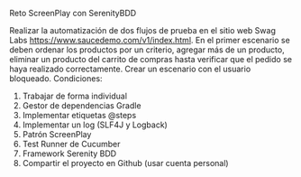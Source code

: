 Reto ScreenPlay con SerenityBDD

Realizar la automatización de dos flujos de prueba en el sitio web Swag Labs
https://www.saucedemo.com/v1/index.html.
En el primer escenario se deben ordenar los productos por un criterio, agregar
más de un producto, eliminar un producto del carrito de compras hasta verificar
que el pedido se haya realizado correctamente.
Crear un escenario con el usuario bloqueado.
Condiciones:
1. Trabajar de forma individual
2. Gestor de dependencias Gradle
3. Implementar etiquetas @steps
4. Implementar un log (SLF4J y Logback)
5. Patrón ScreenPlay
6. Test Runner de Cucumber
7. Framework Serenity BDD
8. Compartir el proyecto en Github (usar cuenta personal)
